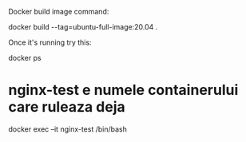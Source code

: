 Docker build image command:

docker build --tag=ubuntu-full-image:20.04 .

Once it's running try this:

docker ps
# nginx-test e numele containerului care ruleaza deja
docker exec –it nginx-test /bin/bash
